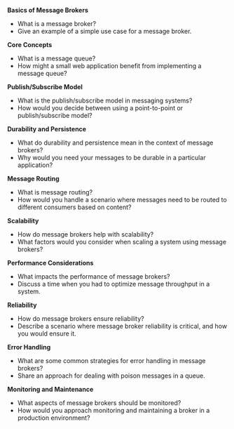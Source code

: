 **Basics of Message Brokers**
 - What is a message broker?
 - Give an example of a simple use case for a message broker.

**Core Concepts**
 - What is a message queue?
 - How might a small web application benefit from implementing a message queue?

**Publish/Subscribe Model**
 - What is the publish/subscribe model in messaging systems?
 - How would you decide between using a point-to-point or publish/subscribe model?

**Durability and Persistence**
 - What do durability and persistence mean in the context of message brokers?
 - Why would you need your messages to be durable in a particular application?

**Message Routing**
 - What is message routing?
 - How would you handle a scenario where messages need to be routed to different consumers based on content?

**Scalability**
 - How do message brokers help with scalability?
 - What factors would you consider when scaling a system using message brokers?

**Performance Considerations**
 - What impacts the performance of message brokers?
 - Discuss a time when you had to optimize message throughput in a system.

**Reliability**
 - How do message brokers ensure reliability?
 - Describe a scenario where message broker reliability is critical, and how you would ensure it.

**Error Handling**
 - What are some common strategies for error handling in message brokers?
 - Share an approach for dealing with poison messages in a queue.

**Monitoring and Maintenance**
 - What aspects of message brokers should be monitored?
 - How would you approach monitoring and maintaining a broker in a production environment?